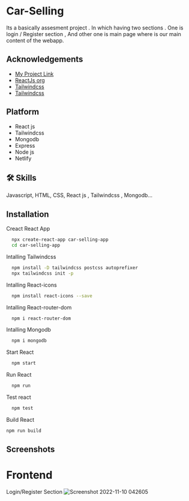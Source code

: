 # Car-Selling
Its a basically assesment project . In which having two sections  .
One is login / Register section , And other one is main page where is our main content of the webapp.

## Acknowledgements
 - [My Project Link](https://singular-nougat-1d7bfb.netlify.app)
 - [ReactJs org](https://reactjs.org/)
 - [Tailwindcss](https://tailwindcss.com/)
 - [Tailwindcss](https://tailwindcss.com/)

## Platform
- React js
- Tailwindcss
- Mongodb
- Express
- Node js
- Netlify

## 🛠 Skills
Javascript, HTML, CSS, React js , Tailwindcss , Mongodb...


## Installation

Creact React App

```bash
  npx create-react-app car-selling-app
  cd car-selling-app
```
Intalling Tailwindcss
```bash
  npm install -D tailwindcss postcss autoprefixer
  npx tailwindcss init -p
```
Intalling React-icons
```bash
  npm install react-icons --save
```

Intalling React-router-dom
```bash
  npm i react-router-dom
```
Intalling Mongodb
```bash
  npm i mongodb
```
Start React
```bash
  npm start
```
Run React
```bash
  npm run
```
Test react
```bash
  npm test
```
Build React
```bash
npm run build
```

## Screenshots
# Frontend
Login/Register Section
![Screenshot 2022-11-10 042605](https://user-images.githubusercontent.com/91875052/200960076-4274b45b-44c1-46ab-bffd-e2a1a539c4e8.png)

